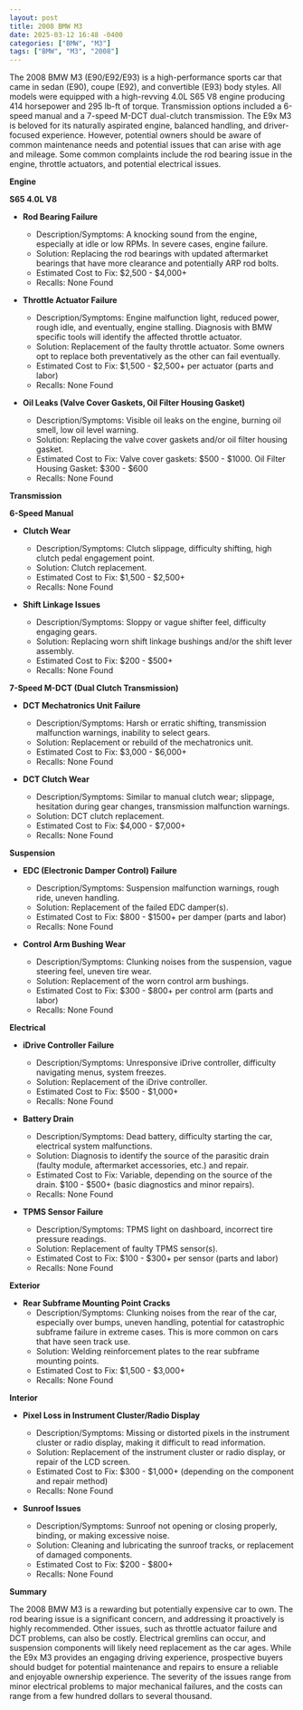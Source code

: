 ```yaml
---
layout: post
title: 2008 BMW M3
date: 2025-03-12 16:48 -0400
categories: ["BMW", "M3"]
tags: ["BMW", "M3", "2008"]
---
```

The 2008 BMW M3 (E90/E92/E93) is a high-performance sports car that came in sedan (E90), coupe (E92), and convertible (E93) body styles. All models were equipped with a high-revving 4.0L S65 V8 engine producing 414 horsepower and 295 lb-ft of torque. Transmission options included a 6-speed manual and a 7-speed M-DCT dual-clutch transmission. The E9x M3 is beloved for its naturally aspirated engine, balanced handling, and driver-focused experience. However, potential owners should be aware of common maintenance needs and potential issues that can arise with age and mileage. Some common complaints include the rod bearing issue in the engine, throttle actuators, and potential electrical issues.

**Engine**

**S65 4.0L V8**

*   **Rod Bearing Failure**
    *   Description/Symptoms: A knocking sound from the engine, especially at idle or low RPMs. In severe cases, engine failure.
    *   Solution: Replacing the rod bearings with updated aftermarket bearings that have more clearance and potentially ARP rod bolts.
    *   Estimated Cost to Fix: $2,500 - $4,000+
    *   Recalls: None Found

*   **Throttle Actuator Failure**
    *   Description/Symptoms: Engine malfunction light, reduced power, rough idle, and eventually, engine stalling. Diagnosis with BMW specific tools will identify the affected throttle actuator.
    *   Solution: Replacement of the faulty throttle actuator. Some owners opt to replace both preventatively as the other can fail eventually.
    *   Estimated Cost to Fix: $1,500 - $2,500+ per actuator (parts and labor)
    *   Recalls: None Found

*   **Oil Leaks (Valve Cover Gaskets, Oil Filter Housing Gasket)**
    *   Description/Symptoms: Visible oil leaks on the engine, burning oil smell, low oil level warning.
    *   Solution: Replacing the valve cover gaskets and/or oil filter housing gasket.
    *   Estimated Cost to Fix: Valve cover gaskets: $500 - $1000. Oil Filter Housing Gasket: $300 - $600
    *   Recalls: None Found

**Transmission**

**6-Speed Manual**

*   **Clutch Wear**
    *   Description/Symptoms: Clutch slippage, difficulty shifting, high clutch pedal engagement point.
    *   Solution: Clutch replacement.
    *   Estimated Cost to Fix: $1,500 - $2,500+
    *   Recalls: None Found

*   **Shift Linkage Issues**
    *   Description/Symptoms: Sloppy or vague shifter feel, difficulty engaging gears.
    *   Solution: Replacing worn shift linkage bushings and/or the shift lever assembly.
    *   Estimated Cost to Fix: $200 - $500+
    *   Recalls: None Found

**7-Speed M-DCT (Dual Clutch Transmission)**

*   **DCT Mechatronics Unit Failure**
    *   Description/Symptoms: Harsh or erratic shifting, transmission malfunction warnings, inability to select gears.
    *   Solution: Replacement or rebuild of the mechatronics unit.
    *   Estimated Cost to Fix: $3,000 - $6,000+
    *   Recalls: None Found

*   **DCT Clutch Wear**
    *   Description/Symptoms: Similar to manual clutch wear; slippage, hesitation during gear changes, transmission malfunction warnings.
    *   Solution: DCT clutch replacement.
    *   Estimated Cost to Fix: $4,000 - $7,000+
    *   Recalls: None Found

**Suspension**

*   **EDC (Electronic Damper Control) Failure**
    *   Description/Symptoms: Suspension malfunction warnings, rough ride, uneven handling.
    *   Solution: Replacement of the failed EDC damper(s).
    *   Estimated Cost to Fix: $800 - $1500+ per damper (parts and labor)
    *   Recalls: None Found

*   **Control Arm Bushing Wear**
    *   Description/Symptoms: Clunking noises from the suspension, vague steering feel, uneven tire wear.
    *   Solution: Replacement of the worn control arm bushings.
    *   Estimated Cost to Fix: $300 - $800+ per control arm (parts and labor)
    *   Recalls: None Found

**Electrical**

*   **iDrive Controller Failure**
    *   Description/Symptoms: Unresponsive iDrive controller, difficulty navigating menus, system freezes.
    *   Solution: Replacement of the iDrive controller.
    *   Estimated Cost to Fix: $500 - $1,000+
    *   Recalls: None Found

*   **Battery Drain**
    *   Description/Symptoms: Dead battery, difficulty starting the car, electrical system malfunctions.
    *   Solution: Diagnosis to identify the source of the parasitic drain (faulty module, aftermarket accessories, etc.) and repair.
    *   Estimated Cost to Fix: Variable, depending on the source of the drain. $100 - $500+ (basic diagnostics and minor repairs).
    *   Recalls: None Found

*   **TPMS Sensor Failure**
    *   Description/Symptoms: TPMS light on dashboard, incorrect tire pressure readings.
    *   Solution: Replacement of faulty TPMS sensor(s).
    *   Estimated Cost to Fix: $100 - $300+ per sensor (parts and labor)
    *   Recalls: None Found

**Exterior**

*   **Rear Subframe Mounting Point Cracks**
    *   Description/Symptoms: Clunking noises from the rear of the car, especially over bumps, uneven handling, potential for catastrophic subframe failure in extreme cases. This is more common on cars that have seen track use.
    *   Solution: Welding reinforcement plates to the rear subframe mounting points.
    *   Estimated Cost to Fix: $1,500 - $3,000+
    *   Recalls: None Found

**Interior**

*   **Pixel Loss in Instrument Cluster/Radio Display**
    *   Description/Symptoms: Missing or distorted pixels in the instrument cluster or radio display, making it difficult to read information.
    *   Solution: Replacement of the instrument cluster or radio display, or repair of the LCD screen.
    *   Estimated Cost to Fix: $300 - $1,000+ (depending on the component and repair method)
    *   Recalls: None Found

*   **Sunroof Issues**
    *   Description/Symptoms: Sunroof not opening or closing properly, binding, or making excessive noise.
    *   Solution: Cleaning and lubricating the sunroof tracks, or replacement of damaged components.
    *   Estimated Cost to Fix: $200 - $800+
    *   Recalls: None Found

**Summary**

The 2008 BMW M3 is a rewarding but potentially expensive car to own. The rod bearing issue is a significant concern, and addressing it proactively is highly recommended. Other issues, such as throttle actuator failure and DCT problems, can also be costly. Electrical gremlins can occur, and suspension components will likely need replacement as the car ages. While the E9x M3 provides an engaging driving experience, prospective buyers should budget for potential maintenance and repairs to ensure a reliable and enjoyable ownership experience. The severity of the issues range from minor electrical problems to major mechanical failures, and the costs can range from a few hundred dollars to several thousand.

